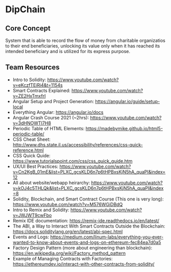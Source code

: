# DipChain

## Core Concept
System that is able to record the flow of money from charitable organizatios to their end beneficiaries, unlocking its value only when it has reached its intended beneficiary and is utilized for its express purpose.

## Team Resources
- Intro to Solidity: https://www.youtube.com/watch?v=eKczfTEiRi4&t=1154s
- Smart Contracts Explained: https://www.youtube.com/watch?v=ZE2HxTmxfrI
- Angular Setup and Project Generation: https://angular.io/guide/setup-local
- Everything Angular: https://angular.io/docs
- Angular Crash Course 2021 (~2hrs): https://www.youtube.com/watch?v=3dHNOWTI7H8
- Periodic Table of HTML Elements: https://madebymike.github.io/html5-periodic-table/
- CSS Cheat Sheet: http://www.dhs.state.il.us/accessibility/references/css-quick-reference.html
- CSS Quick Quide: https://www.tutorialspoint.com/css/css_quick_guide.htm
- UX/UI Best Practices: https://www.youtube.com/watch?v=Cn2KgB_01mE&list=PLXC_gcsKLD6n7p6tHPBxsKjN5hA_quaPI&index=12
- All about website/webapp heirarchy: https://www.youtube.com/watch?v=kOJ4c5THLQk&list=PLXC_gcsKLD6n7p6tHPBxsKjN5hA_quaPI&index=8
- Solidity, Blockchain, and Smart Contract Course (This one is very long): https://www.youtube.com/watch?v=M576WGiDBdQ
- Intro to Remix and Solidity: https://www.youtube.com/watch?v=JWJWT9cwFbo
- Remix IDE documentation: https://remix-ide.readthedocs.io/en/latest/
- The ABI, a Way to Interact With Smart Contracts Outside the Blockchain: https://docs.soliditylang.org/en/latest/abi-spec.html
- Events and Logs: https://medium.com/linum-labs/everything-you-ever-wanted-to-know-about-events-and-logs-on-ethereum-fec84ea7d0a5
- Factory Design Pattern (more about engineering than blockchain): https://en.wikipedia.org/wiki/Factory_method_pattern
- Example of Managing Contracts with Factories: https://ethereumdev.io/interact-with-other-contracts-from-solidity/
